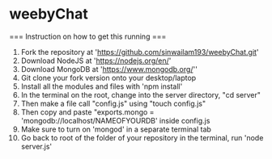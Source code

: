 # weebyChat

=== Instruction on how to get this running ===

1. Fork the repository at 'https://github.com/sinwailam193/weebyChat.git'
2. Download NodeJS at 'https://nodejs.org/en/'
3. Download MongoDB at 'https://www.mongodb.org/''
4. Git clone your fork version onto your desktop/laptop
5. Install all the modules and files with 'npm install'
6. In the terminal on the root, change into the server directory, "cd server" 
7. Then make a file call "config.js" using "touch config.js"
8. Then copy and paste "exports.mongo = 'mongodb://localhost/NAMEOFYOURDB' inside config.js
9. Make sure to turn on 'mongod' in a separate terminal tab
10. Go back to root of the folder of your repository in the terminal, run 'node server.js'